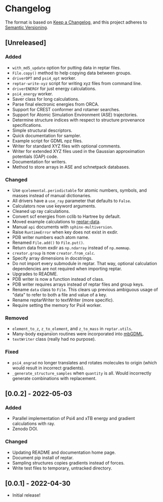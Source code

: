 # Changelog

The format is based on [Keep a Changelog](https://keepachangelog.com/en/1.0.0/), and this project adheres to [Semantic Versioning](https://semver.org/spec/v2.0.0.html).

## [Unreleased]

### Added

- ``with_md5_update`` option for putting data in reptar files.
- ``File.copy()`` method to help copying data between groups.
- ``driverOPT`` and ``psi4_opt`` worker.
- ``reptar-write-xyz`` script for writing xyz files from command line.
- ``driverENERGY`` for just energy calculations.
- ``psi4_energy`` worker.
- Saver class for long calculations.
- Parse final electronic energies from ORCA.
- Support for CREST conformer and rotamer searches.
- Support for Atomic Simulation Environment (ASE) trajectories.
- Determine structure indices with respect to structure provenance specifications.
- Simple structural descriptors.
- Quick documentation for sampler.
- Example script for GDML npz files.
- Writer for standard XYZ files with optional comments.
- Writer for extended XYZ files used in the Gaussian approximation potentials (GAP) code.
- Documentation for writers.
- Method to store arrays in ASE and schnetpack databases.

### Changed

- Use ``qcelemental.periodictable`` for atomic numbers, symbols, and masses instead of manual dictionaries.
- All drivers have a ``use_ray`` parameter that defaults to ``False``.
- Calculators now use keyword arguments.
- Cleaned up ray calculations.
- Convert scf energies from cclib to Hartree by default.
- Moved example calculations to [reptar-data](https://github.com/aalexmmaldonado/reptar-data).
- Manual ``api`` documents with ``sphinx-multiversion``.
- Raise ``RuntimeError`` when key does not exist in exdir.
- PDB writer numbers each atom name.
- Renamed ``File.add()`` to ``File.put()``.
- Return data from exdir as ``np.ndarray`` instead of ``np.memmap``.
- ``creator.group`` is now ``creator.from_calc``.
- Specify array dimensions in docstrings.
- Do not import every submodule in reptar.
That way, optional calculation dependencies are not required when importing reptar.
- Upgrades to README.
- PDB writer is now a function instead of class.
- PDB writer requires arrays instead of reptar files and group keys.
- Rename ``data`` class to ``File``.
This clears up previous ambiguous usage of "data" to refer to both a file and value of a key.
- Rename reptarWriter to textWriter (more specific).
- Require setting the memory for Psi4 worker.

### Removed

- ``element_to_z``, ``z_to_element``, and ``z_to_mass`` in ``reptar.utils``.
- Many-body expansion routines were incorporated into [mbGDML](https://keithgroup.github.io/mbGDML/index.html).
- ``textWriter`` class (really had no purpose).

### Fixed

- ``psi4_engrad`` no longer translates and rotates molecules to origin (which would result in incorrect gradients).
- ``_generate_structure_samples`` when ``quantity`` is all.
Would incorrectly generate combinations with replacement.

## [0.0.2] - 2022-05-03

### Added

- Parallel implementation of Psi4 and xTB energy and gradient calculations with ray.
- Zenodo DOI.

### Changed

- Updating README and documentation home page.
- Document pip install of reptar.
- Sampling structures copies gradients instead of forces.
- Write test files to temporary, untracked directory.

## [0.0.1] - 2022-04-30

- Initial release!
